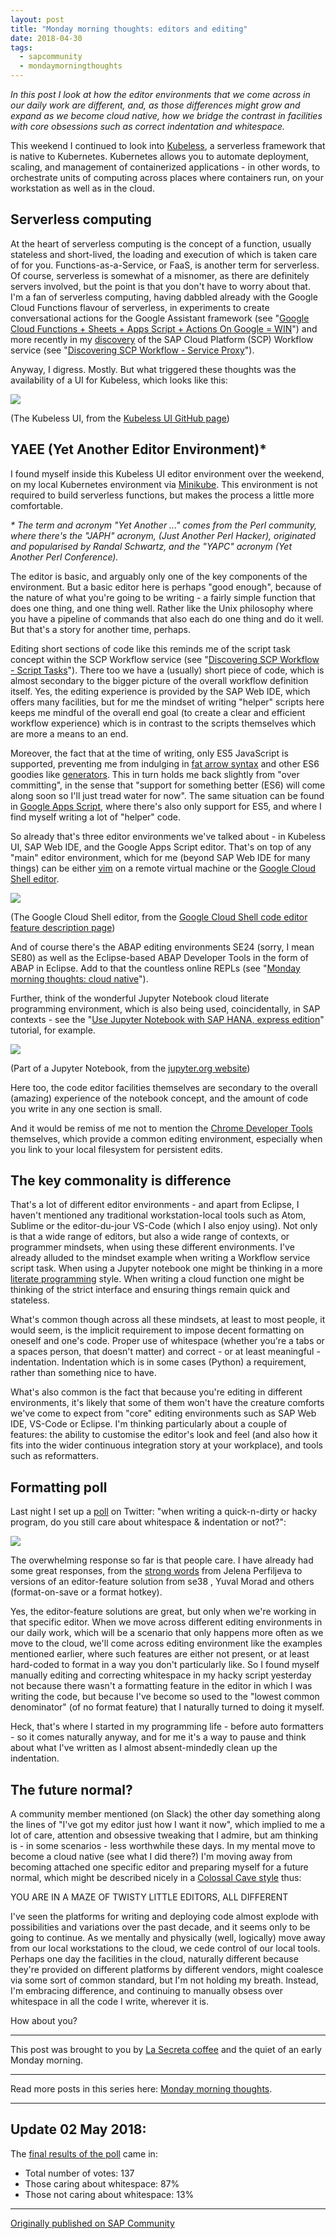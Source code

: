 ```yaml
---
layout: post
title: "Monday morning thoughts: editors and editing"
date: 2018-04-30
tags:
  - sapcommunity
  - mondaymorningthoughts
---
```


*In this post I look at how the editor environments that we come across in our daily work are different, and, as those differences might grow and expand as we become cloud native, how we bridge the contrast in facilities with core obsessions such as correct indentation and whitespace.*

This weekend I continued to look into [Kubeless](https://kubeless.io/),
a serverless framework that is native to Kubernetes. Kubernetes allows
you to automate deployment, scaling, and management of containerized
applications - in other words, to orchestrate units of computing across
places where containers run, on your workstation as well as in the
cloud.

## Serverless computing

At the heart of serverless computing is the concept of a function,
usually stateless and short-lived, the loading and execution of which is
taken care of for you. Functions-as-a-Service, or FaaS, is another term
for serverless. Of course, serverless is somewhat of a misnomer, as
there are definitely servers involved, but the point is that you don't
have to worry about that. I'm a fan of serverless computing, having
dabbled already with the Google Cloud Functions flavour of serverless,
in experiments to create conversational actions for the Google Assistant
framework (see "[Google Cloud Functions + Sheets + Apps Script +
Actions On Google =
WIN](/blog/posts/2017/04/30/google-cloud-functions-+-sheets-+-apps-script-+-actions-on-google-win/)")
and more recently in my
[discovery](/blog/posts/2018/01/16/discovering-scp-workflow/)
of the SAP Cloud Platform (SCP) Workflow service (see "[Discovering SCP
Workflow - Service
Proxy](https://blogs.sap.com/2018/01/17/discovering-scp-workflow-service-proxy/)").

Anyway, I digress. Mostly. But what triggered these thoughts was the
availability of a UI for Kubeless, which looks like this:

![](https://github.com/kubeless/kubeless-ui/raw/master/kubeless.png)

(The Kubeless UI, from the [Kubeless UI GitHub
page](https://github.com/kubeless/kubeless-ui))

## YAEE (Yet Another Editor Environment)\*

I found myself inside this Kubeless UI editor environment over the
weekend, on my local Kubernetes environment via
[Minikube](https://kubernetes.io/docs/getting-started-guides/minikube/).
This environment is not required to build serverless functions, but
makes the process a little more comfortable.

_\* The term and acronym "Yet Another \..." comes from the Perl community, where there's the "JAPH" acronym, (Just Another Perl Hacker), originated and popularised by Randal Schwartz, and the "YAPC" acronym (Yet Another Perl Conference)._

The editor is basic, and arguably only one of the key components of the
environment. But a basic editor here is perhaps "good enough", because
of the nature of what you're going to be writing - a fairly simple
function that does one thing, and one thing well. Rather like the Unix
philosophy where you have a pipeline of commands that also each do one
thing and do it well. But that's a story for another time, perhaps.

Editing short sections of code like this reminds me of the script task
concept within the SCP Workflow service (see "[Discovering SCP
Workflow - Script
Tasks](https://blogs.sap.com/2018/01/26/discovering-scp-workflow-script-tasks/)").
There too we have a (usually) short piece of code, which is almost
secondary to the bigger picture of the overall workflow definition
itself. Yes, the editing experience is provided by the SAP Web IDE,
which offers many facilities, but for me the mindset of writing
"helper" scripts here keeps me mindful of the overall end goal (to
create a clear and efficient workflow experience) which is in contrast
to the scripts themselves which are more a means to an end.

Moreover, the fact that at the time of writing, only ES5 JavaScript is
supported, preventing me from indulging in [fat arrow
syntax](http://exploringjs.com/es6/ch_arrow-functions.html) and other
ES6 goodies like
[generators](https://developer.mozilla.org/en-US/docs/Web/JavaScript/Reference/Statements/function%2A).
This in turn holds me back slightly from "over committing", in the
sense that "support for something better (ES6) will come along soon so
I'll just tread water for now". The same situation can be found in
[Google Apps Script](https://developers.google.com/apps-script/), where
there's also only support for ES5, and where I find myself writing a
lot of "helper" code.

So already that's three editor environments we've talked about - in
Kubeless UI, SAP Web IDE, and the Google Apps Script editor. That's on
top of any "main" editor environment, which for me (beyond SAP Web IDE
for many things) can be either [vim](https://www.vim.org/) on a remote
virtual machine or the [Google Cloud Shell
editor](https://cloudplatform.googleblog.com/2016/10/introducing-Google-Cloud-Shels-new-code-editor.html).

![](https://cloud.google.com/shell/docs/images/code-editor.png)

(The Google Cloud Shell editor, from the [Google Cloud Shell code editor
feature description
page](https://cloud.google.com/shell/docs/features#code_editor))

And of course there's the ABAP editing environments SE24 (sorry, I mean
SE80) as well as the Eclipse-based ABAP Developer Tools in the form of
ABAP in Eclipse. Add to that the countless online REPLs (see "[Monday
morning thoughts: cloud
native](/blog/posts/2018/03/26/monday-morning-thoughts:-cloud-native/)").

Further, think of the wonderful Jupyter Notebook cloud literate
programming environment, which is also being used, coincidentally, in
SAP contexts - see the "[Use Jupyter Notebook with SAP HANA, express
edition](https://www.sap.com/uk/developer/tutorials/mlb-hxe-tools-jupyter.html)"
tutorial, for example.

![](/images/2018/04/1_CdLQ9beRMKVIpHbMSbjX7w.gif)

(Part of a Jupyter Notebook, from the [jupyter.org
website](https://newsletter.jupyter.org/jupyter-newsletter-5-july-22-8965016f732))

Here too, the code editor facilities themselves are secondary to the
overall (amazing) experience of the notebook concept, and the amount of
code you write in any one section is small.

And it would be remiss of me not to mention the [Chrome Developer
Tools](https://developer.chrome.com/devtools) themselves, which provide
a common editing environment, especially when you link to your local
filesystem for persistent edits.

## The key commonality is difference

That's a lot of different editor environments - and apart from Eclipse,
I haven't mentioned any traditional workstation-local tools such as
Atom, Sublime or the editor-du-jour VS-Code (which I also enjoy using).
Not only is that a wide range of editors, but also a wide range of
contexts, or programmer mindsets, when using these different
environments. I've already alluded to the mindset example when writing
a Workflow service script task. When using a Jupyter notebook one might
be thinking in a more [literate
programming](https://en.wikipedia.org/wiki/Literate_programming) style.
When writing a cloud function one might be thinking of the strict
interface and ensuring things remain quick and stateless.

What's common though across all these mindsets, at least to most
people, it would seem, is the implicit requirement to impose decent
formatting on oneself and one's code. Proper use of whitespace (whether
you're a tabs or a spaces person, that doesn't matter) and correct -
or at least meaningful - indentation. Indentation which is in some cases
(Python) a requirement, rather than something nice to have.

What's also common is the fact that because you're editing in
different environments, it's likely that some of them won't have the
creature comforts we've come to expect from "core" editing
environments such as SAP Web IDE, VS-Code or Eclipse. I'm thinking
particularly about a couple of features: the ability to customise the
editor's look and feel (and also how it fits into the wider continuous
integration story at your workplace), and tools such as reformatters.

## Formatting poll

Last night I set up a
[poll](/tweets/qmacro/status/990640820574441472/) on Twitter:
"when writing a quick-n-dirty or hacky program, do you still care about
whitespace & indentation or not?":

![](/images/2018/04/Screen-Shot-2018-04-30-at-07.12.21.png)

The overwhelming response so far is that people care. I have already had
some great responses, from the [strong
words](https://twitter.com/JelenaAtLarge/status/990795362104422402)
from Jelena Perfiljeva to versions of an editor-feature solution
from se38 , Yuval Morad and others
(format-on-save or a format hotkey).

Yes, the editor-feature solutions are great, but only when we're
working in that specific editor. When we move across different editing
environments in our daily work, which will be a scenario that only
happens more often as we move to the cloud, we'll come across editing
environment like the examples mentioned earlier, where such features are
either not present, or at least hard-coded to format in a way you don't
particularly like. So I found myself manually editing and correcting
whitespace in my hacky script yesterday not because there wasn't a
formatting feature in the editor in which I was writing the code, but
because I've become so used to the "lowest common denominator" (of no
format feature) that I naturally turned to doing it myself.

Heck, that's where I started in my programming life - before auto
formatters - so it comes naturally anyway, and for me it's a way to
pause and think about what I've written as I almost absent-mindedly
clean up the indentation.

## The future normal?

A community member mentioned (on Slack) the other day something along the
lines of "I've got my editor just how I want it now", which implied
to me a lot of care, attention and obsessive tweaking that I admire, but
am thinking is - in some scenarios - less worthwhile these days. In my
mental move to become a cloud native (see what I did there?) I'm moving
away from becoming attached one specific editor and preparing myself for
a future normal, which might be described nicely in a [Colossal Cave
style](https://en.wikiquote.org/wiki/Colossal_Cave_Adventure) thus:

YOU ARE IN A MAZE OF TWISTY LITTLE EDITORS, ALL DIFFERENT

I've seen the platforms for writing and deploying code almost explode
with possibilities and variations over the past decade, and it seems
only to be going to continue. As we mentally and physically (well,
logically) move away from our local workstations to the cloud, we cede
control of our local tools. Perhaps one day the facilities in the cloud,
naturally different because they're provided on different platforms by
different vendors, might coalesce via some sort of common standard, but
I'm not holding my breath. Instead, I'm embracing difference, and
continuing to manually obsess over whitespace in all the code I write,
wherever it is.

How about you?

---

This post was brought to you by [La Secreta
coffee](https://www.pactcoffee.com/coffees/la-secreta) and the quiet of
an early Monday morning.

---

Read more posts in this series here: [Monday morning
thoughts](/tags/mondaymorningthoughts/).

---

## Update 02 May 2018:

The [final results of the
poll](/tweets/qmacro/status/990640820574441472/) came in:

-   Total number of votes: 137
-   Those caring about whitespace: 87%
-   Those not caring about whitespace: 13%

---

[Originally published on SAP Community](https://community.sap.com/t5/technology-blogs-by-sap/monday-morning-thoughts-editors-and-editing/ba-p/13353774)
